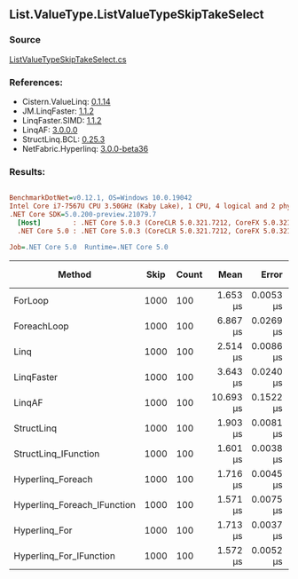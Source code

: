 ﻿## List.ValueType.ListValueTypeSkipTakeSelect

### Source
[ListValueTypeSkipTakeSelect.cs](../LinqBenchmarks/List/ValueType/ListValueTypeSkipTakeSelect.cs)

### References:
- Cistern.ValueLinq: [0.1.14](https://www.nuget.org/packages/Cistern.ValueLinq/0.1.14)
- JM.LinqFaster: [1.1.2](https://www.nuget.org/packages/JM.LinqFaster/1.1.2)
- LinqFaster.SIMD: [1.1.2](https://www.nuget.org/packages/LinqFaster.SIMD/1.0.3)
- LinqAF: [3.0.0.0](https://www.nuget.org/packages/LinqAF/3.0.0.0)
- StructLinq.BCL: [0.25.3](https://www.nuget.org/packages/StructLinq.BCL/0.25.3)
- NetFabric.Hyperlinq: [3.0.0-beta36](https://www.nuget.org/packages/NetFabric.Hyperlinq/3.0.0-beta36)

### Results:
``` ini

BenchmarkDotNet=v0.12.1, OS=Windows 10.0.19042
Intel Core i7-7567U CPU 3.50GHz (Kaby Lake), 1 CPU, 4 logical and 2 physical cores
.NET Core SDK=5.0.200-preview.21079.7
  [Host]        : .NET Core 5.0.3 (CoreCLR 5.0.321.7212, CoreFX 5.0.321.7212), X64 RyuJIT
  .NET Core 5.0 : .NET Core 5.0.3 (CoreCLR 5.0.321.7212, CoreFX 5.0.321.7212), X64 RyuJIT

Job=.NET Core 5.0  Runtime=.NET Core 5.0  

```
|                      Method | Skip | Count |      Mean |     Error |    StdDev | Ratio | RatioSD |  Gen 0 | Gen 1 | Gen 2 | Allocated |
|---------------------------- |----- |------ |----------:|----------:|----------:|------:|--------:|-------:|------:|------:|----------:|
|                     ForLoop | 1000 |   100 |  1.653 μs | 0.0053 μs | 0.0049 μs |  1.00 |    0.00 |      - |     - |     - |         - |
|                 ForeachLoop | 1000 |   100 |  6.867 μs | 0.0269 μs | 0.0225 μs |  4.15 |    0.02 | 0.0305 |     - |     - |      72 B |
|                        Linq | 1000 |   100 |  2.514 μs | 0.0086 μs | 0.0081 μs |  1.52 |    0.01 | 0.1183 |     - |     - |     248 B |
|                  LinqFaster | 1000 |   100 |  3.643 μs | 0.0240 μs | 0.0225 μs |  2.20 |    0.02 | 5.8136 |     - |     - |   12168 B |
|                      LinqAF | 1000 |   100 | 10.693 μs | 0.1522 μs | 0.1424 μs |  6.47 |    0.08 |      - |     - |     - |         - |
|                  StructLinq | 1000 |   100 |  1.903 μs | 0.0081 μs | 0.0072 μs |  1.15 |    0.00 | 0.0572 |     - |     - |     120 B |
|        StructLinq_IFunction | 1000 |   100 |  1.601 μs | 0.0038 μs | 0.0034 μs |  0.97 |    0.00 |      - |     - |     - |         - |
|           Hyperlinq_Foreach | 1000 |   100 |  1.716 μs | 0.0045 μs | 0.0038 μs |  1.04 |    0.00 |      - |     - |     - |         - |
| Hyperlinq_Foreach_IFunction | 1000 |   100 |  1.571 μs | 0.0075 μs | 0.0063 μs |  0.95 |    0.00 |      - |     - |     - |         - |
|               Hyperlinq_For | 1000 |   100 |  1.713 μs | 0.0037 μs | 0.0032 μs |  1.04 |    0.00 |      - |     - |     - |         - |
|     Hyperlinq_For_IFunction | 1000 |   100 |  1.572 μs | 0.0052 μs | 0.0046 μs |  0.95 |    0.00 |      - |     - |     - |         - |
